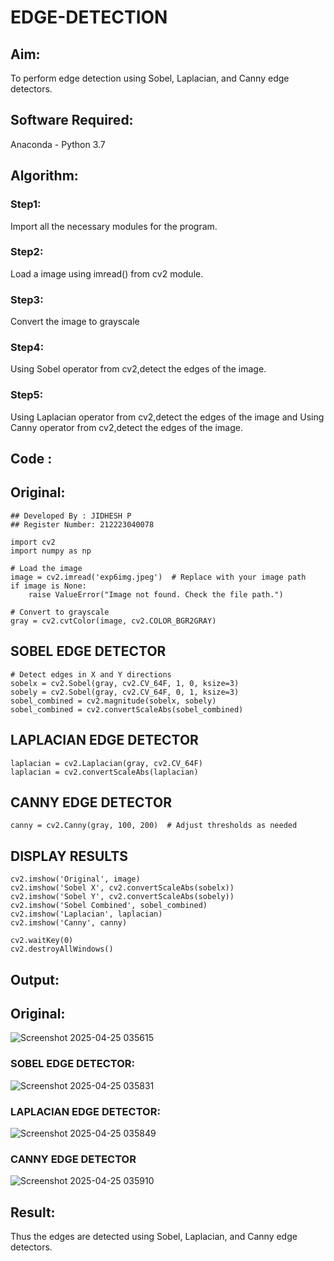 # EDGE-DETECTION
## Aim:
To perform edge detection using Sobel, Laplacian, and Canny edge detectors.

## Software Required:
Anaconda - Python 3.7

## Algorithm:
### Step1:
Import all the necessary modules for the program.

### Step2:
Load a image using imread() from cv2 module.

### Step3:
Convert the image to grayscale

### Step4:
Using Sobel operator from cv2,detect the edges of the image.

### Step5:

Using Laplacian operator from cv2,detect the edges of the image and Using Canny operator from cv2,detect the edges of the image.

## Code :

## Original:

```
## Developed By : JIDHESH P
## Register Number: 212223040078

import cv2
import numpy as np

# Load the image
image = cv2.imread('exp6img.jpeg')  # Replace with your image path
if image is None:
    raise ValueError("Image not found. Check the file path.")

# Convert to grayscale
gray = cv2.cvtColor(image, cv2.COLOR_BGR2GRAY)
```
## SOBEL EDGE DETECTOR
```
# Detect edges in X and Y directions
sobelx = cv2.Sobel(gray, cv2.CV_64F, 1, 0, ksize=3)
sobely = cv2.Sobel(gray, cv2.CV_64F, 0, 1, ksize=3)
sobel_combined = cv2.magnitude(sobelx, sobely)
sobel_combined = cv2.convertScaleAbs(sobel_combined)
```
## LAPLACIAN EDGE DETECTOR
```
laplacian = cv2.Laplacian(gray, cv2.CV_64F)
laplacian = cv2.convertScaleAbs(laplacian)
```
## CANNY EDGE DETECTOR
```
canny = cv2.Canny(gray, 100, 200)  # Adjust thresholds as needed  
```

## DISPLAY RESULTS
```
cv2.imshow('Original', image)
cv2.imshow('Sobel X', cv2.convertScaleAbs(sobelx))
cv2.imshow('Sobel Y', cv2.convertScaleAbs(sobely))
cv2.imshow('Sobel Combined', sobel_combined)
cv2.imshow('Laplacian', laplacian)
cv2.imshow('Canny', canny)

cv2.waitKey(0)
cv2.destroyAllWindows()
```
## Output:

## Original:

![Screenshot 2025-04-25 035615](https://github.com/user-attachments/assets/1f219436-ae76-461c-8108-43e776667197)



### SOBEL EDGE DETECTOR:

![Screenshot 2025-04-25 035831](https://github.com/user-attachments/assets/4b56c33a-9eb0-40ad-8a29-6b5159edb19d)


### LAPLACIAN EDGE DETECTOR:

![Screenshot 2025-04-25 035849](https://github.com/user-attachments/assets/4a33e21f-3113-4d8f-9f71-cff8edf5526b)


### CANNY EDGE DETECTOR

![Screenshot 2025-04-25 035910](https://github.com/user-attachments/assets/05f1c902-36ce-4db6-9566-ccd0c21b6df1)

## Result:
Thus the edges are detected using Sobel, Laplacian, and Canny edge detectors.
